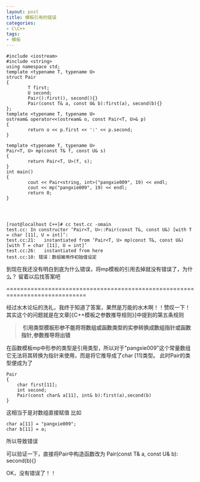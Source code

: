 ```yaml
---
layout: post
title: 模板引用的错误
categories:
- C\C++
tags:
- 模板
---
```


	#include <iostream>
    #include <string>
    using namespace std;
    template <typename T, typename U>
    struct Pair
    {
            T first;
            U second;
            Pair():first(), second(){}
            Pair(const T& a, const U& b):first(a), second(b){}
    };
    template <typename T, typename U>
    ostream& operator<<(ostream& o, const Pair<T, U>& p)
    {
            return o << p.first << ':' << p.second;
    }
    
    template <typename T, typename U>
    Pair<T, U> mp(const T& f, const U& s)
    {
            return Pair<T, U>(f, s);
    }
    int main()
    {
            cout << Pair<string, int>("pangxie009", 19) << endl;
            cout << mp("pangxie009", 19) << endl;
            return 0;
    }



    
    [root@localhost C++]# cc test.cc -omain
    test.cc: In constructor ‘Pair<T, U>::Pair(const T&, const U&) [with T = char [11], U = int]’:
    test.cc:21:   instantiated from ‘Pair<T, U> mp(const T&, const U&) [with T = char [11], U = int]’
    test.cc:26:   instantiated from here
    test.cc:10: 错误：数组被用作初始值设定


到现在我还没有明白到底为什么错误，将mp模板的引用去掉就没有错误了，为什么？
留着以后找答案吧

=============================================================================

经过水木论坛的洗礼，我终于知道了答案，果然是万能的水木啊！！赞叹一下！
其实这个的问题就是在文章[《C++模板之参数推导规则》]中提到的第五条规则


>  **引用类型模板形参不能将将数组或函数类型的实参转换成数组指针或函数指针,参数推导将出错**


在函数模板mp中形参的类型是引用类型，所以对于"pangxie009"这个常量数组它无法将其转换为指针来使用，而是将它推导成了char [11]类型。
此时Pair的类型便成为了

    
    Pair
    {
    	char first[11];
    	int second;
    	Pair(const char& a[11], int& b):first(a),second(b)
    }


这相当于是对数组直接赋值
比如

    
    char a[11] = "pangxie009";
    char b[11] = a;


所以导致错误

可以验证一下，直接将Pair中构造函数改为
Pair(const T& a, const U& b): second(b){}

OK，没有错误了！！
